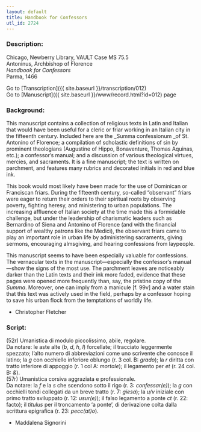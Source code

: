 ```yaml
---
layout: default
title: Handbook for Confessors
utl_id: 2724
---
```


###  Description:

Chicago, Newberry Library, VAULT Case MS 75.5<br>
Antoninus, Archbishop of Florence<br>
_Handbook for Confessors_<br>
Parma, 1466

Go to [Transcription]({{ site.baseurl }}/transcription/012)<br>
Go to [Manuscript]({{ site.baseurl }}/www/record.html?id=012) page 

###  Background:

This manuscript contains a collection of religious texts in Latin and Italian that would have been useful for a cleric or friar working in an Italian city in the fifteenth century. Included here are the _Summa confessionum _of St. Antonino of Florence; a compilation of scholastic definitions of sin by prominent theologians (Augustine of Hippo, Bonaventure, Thomas Aquinas, etc.); a confessor’s manual; and a discussion of various theological virtues, mercies, and sacraments. It is a fine manuscript; the text is written on parchment, and features many rubrics and decorated initials in red and blue ink.

This book would most likely have been made for the use of Dominican or Franciscan friars. During the fifteenth century, so-called “observant” friars were eager to return their orders to their spiritual roots by observing poverty, fighting heresy, and ministering to urban populations. The increasing affluence of Italian society at the time made this a formidable challenge, but under the leadership of charismatic leaders such as Bernardino of Siena and Antonino of Florence (and with the financial support of wealthy patrons like the Medici), the observant friars came to play an important role in urban life by administering sacraments, giving sermons, encouraging almsgiving, and hearing confessions from laypeople.

This manuscript seems to have been especially valuable for confessions. The vernacular texts in the manuscript—especially the confessor’s manual—show the signs of the most use. The parchment leaves are noticeably darker than the Latin texts and their ink more faded, evidence that these pages were opened more frequently than, say, the pristine copy of the _Summa_. Moreover, one can imply from a manicule [f. 99v] and a water stain that this text was actively used in the field, perhaps by a confessor hoping to save his urban flock from the temptations of worldly life.
-  Christopher Fletcher

###  Script:

(52r) Umanistica di modulo piccolissimo, abile, regolare.<br>
Da notare: le aste alte (_b_, _d_, _h_, _l_) forcellate; il tracciato leggermente spezzato; l’alto numero di abbreviazioni come uno scrivente che conosce il latino; la _g_ con occhiello inferiore oblungo (r. 3 col. B: _grado_); la _r_ diritta con tratto inferiore di appoggio (r. 1 col A: _mortale_); il legamento per _et_ (r. 24 col. B: _&_).<br>
(57r) Umanistica corsiva aggraziata e professionale.<br>
Da notare: la _f_ e la _s_ che scendono sotto il rigo (r. 3: _confessar(e)_); la _g_ con occhielli tondi collegati da un breve tratto (r. 7: _giesa_); la _u/v_ iniziale con primo tratto sviluppato (r. 12: _usur(e)_); il falso legamento a ponte _ct_ (r. 22: facto); il _titulus_ per il troncamento ‘a ponte’, di derivazione colta dalla scrittura epigrafica (r. 23: _pecc(at)o_).<br>
- Maddalena Signorini


